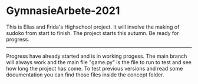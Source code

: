 # GymnasieArbete-2021

This is Elias and Frida's Highschool project. It will involve the making of sudoko from start to finish.
The project starts this autumn. Be ready for progress.

***

Progress have already started and is in working progess. The main branch will always work and the main file "game.py" is the file to run to test and see how long the project has come. To test previous versions and read some documentation you can find those files inside the concept folder.
